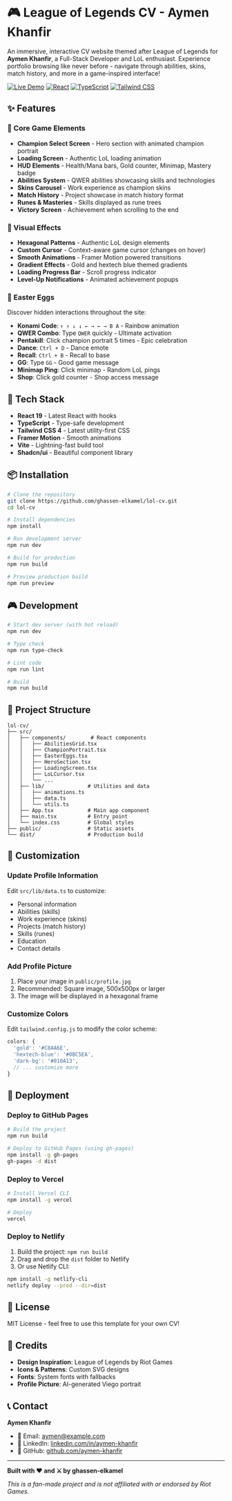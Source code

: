 # 🎮 League of Legends CV - Aymen Khanfir

An immersive, interactive CV website themed after League of Legends for **Aymen Khanfir**, a Full-Stack Developer and LoL enthusiast. Experience portfolio browsing like never before - navigate through abilities, skins, match history, and more in a game-inspired interface!

[![Live Demo](https://img.shields.io/badge/demo-live-brightgreen)](https://ghassen-elkamel.github.io/lol-cv/)
[![React](https://img.shields.io/badge/React-19-blue)](https://react.dev/)
[![TypeScript](https://img.shields.io/badge/TypeScript-5.5-blue)](https://www.typescriptlang.org/)
[![Tailwind CSS](https://img.shields.io/badge/Tailwind-4.0-38bdf8)](https://tailwindcss.com/)

## ✨ Features

### 🎯 Core Game Elements
- **Champion Select Screen** - Hero section with animated champion portrait
- **Loading Screen** - Authentic LoL loading animation
- **HUD Elements** - Health/Mana bars, Gold counter, Minimap, Mastery badge
- **Abilities System** - QWER abilities showcasing skills and technologies
- **Skins Carousel** - Work experience as champion skins
- **Match History** - Project showcase in match history format
- **Runes & Masteries** - Skills displayed as rune trees
- **Victory Screen** - Achievement when scrolling to the end

### 🎨 Visual Effects
- **Hexagonal Patterns** - Authentic LoL design elements
- **Custom Cursor** - Context-aware game cursor (changes on hover)
- **Smooth Animations** - Framer Motion powered transitions
- **Gradient Effects** - Gold and hextech blue themed gradients
- **Loading Progress Bar** - Scroll progress indicator
- **Level-Up Notifications** - Animated achievement popups

### 🎁 Easter Eggs
Discover hidden interactions throughout the site:
- **Konami Code**: `↑ ↑ ↓ ↓ ← → ← → B A` - Rainbow animation
- **QWER Combo**: Type `QWER` quickly - Ultimate activation
- **Pentakill**: Click champion portrait 5 times - Epic celebration
- **Dance**: `Ctrl + D` - Dance emote
- **Recall**: `Ctrl + B` - Recall to base
- **GG**: Type `GG` - Good game message
- **Minimap Ping**: Click minimap - Random LoL pings
- **Shop**: Click gold counter - Shop access message

## 🚀 Tech Stack

- **React 19** - Latest React with hooks
- **TypeScript** - Type-safe development
- **Tailwind CSS 4** - Latest utility-first CSS
- **Framer Motion** - Smooth animations
- **Vite** - Lightning-fast build tool
- **Shadcn/ui** - Beautiful component library

## 📦 Installation

```bash
# Clone the repository
git clone https://github.com/ghassen-elkamel/lol-cv.git
cd lol-cv

# Install dependencies
npm install

# Run development server
npm run dev

# Build for production
npm run build

# Preview production build
npm run preview
```

## 🎮 Development

```bash
# Start dev server (with hot reload)
npm run dev

# Type check
npm run type-check

# Lint code
npm run lint

# Build
npm run build
```

## 📁 Project Structure

```
lol-cv/
├── src/
│   ├── components/        # React components
│   │   ├── AbilitiesGrid.tsx
│   │   ├── ChampionPortrait.tsx
│   │   ├── EasterEggs.tsx
│   │   ├── HeroSection.tsx
│   │   ├── LoadingScreen.tsx
│   │   ├── LoLCursor.tsx
│   │   └── ...
│   ├── lib/              # Utilities and data
│   │   ├── animations.ts
│   │   ├── data.ts
│   │   └── utils.ts
│   ├── App.tsx           # Main app component
│   ├── main.tsx          # Entry point
│   └── index.css         # Global styles
├── public/               # Static assets
└── dist/                 # Production build
```

## 🎨 Customization

### Update Profile Information

Edit `src/lib/data.ts` to customize:
- Personal information
- Abilities (skills)
- Work experience (skins)
- Projects (match history)
- Skills (runes)
- Education
- Contact details

### Add Profile Picture

1. Place your image in `public/profile.jpg`
2. Recommended: Square image, 500x500px or larger
3. The image will be displayed in a hexagonal frame

### Customize Colors

Edit `tailwind.config.js` to modify the color scheme:
```js
colors: {
  'gold': '#C8AA6E',
  'hextech-blue': '#0BC5EA',
  'dark-bg': '#010A13',
  // ... customize more
}
```

## 🚀 Deployment

### Deploy to GitHub Pages

```bash
# Build the project
npm run build

# Deploy to GitHub Pages (using gh-pages)
npm install -g gh-pages
gh-pages -d dist
```

### Deploy to Vercel

```bash
# Install Vercel CLI
npm install -g vercel

# Deploy
vercel
```

### Deploy to Netlify

1. Build the project: `npm run build`
2. Drag and drop the `dist` folder to Netlify
3. Or use Netlify CLI:
```bash
npm install -g netlify-cli
netlify deploy --prod --dir=dist
```

## 📄 License

MIT License - feel free to use this template for your own CV!

## 🙏 Credits

- **Design Inspiration**: League of Legends by Riot Games
- **Icons & Patterns**: Custom SVG designs
- **Fonts**: System fonts with fallbacks
- **Profile Picture**: AI-generated Viego portrait

## 📞 Contact

**Aymen Khanfir**
- 📧 Email: aymen@example.com
- 💼 LinkedIn: [linkedin.com/in/aymen-khanfir](https://linkedin.com/in/aymen-khanfir)
- 🐙 GitHub: [github.com/aymen-khanfir](https://github.com/aymen-khanfir)

---

**Built with ❤️ and ⚔️ by ghassen-elkamel**

*This is a fan-made project and is not affiliated with or endorsed by Riot Games.*
